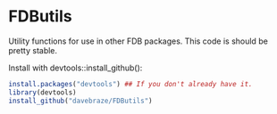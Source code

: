 FDButils
====
Utility functions for use in other FDB packages. This code is should be pretty stable.

Install with devtools::install\_github():

```R
install.packages("devtools") ## If you don't already have it.
library(devtools)
install_github("davebraze/FDButils")
```
